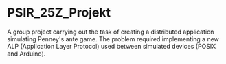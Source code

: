 # PSIR_25Z_Projekt 
A group project carrying out the task of creating a distributed application simulating Penney's ante game. The problem required implementing a new ALP (Application Layer Protocol) used between simulated devices (POSIX and Arduino).
